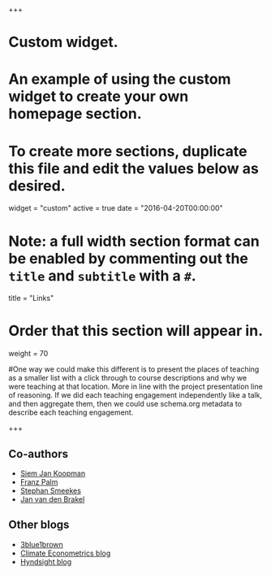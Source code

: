 +++
# Custom widget.
# An example of using the custom widget to create your own homepage section.
# To create more sections, duplicate this file and edit the values below as desired.
widget = "custom"
active = true
date = "2016-04-20T00:00:00"

# Note: a full width section format can be enabled by commenting out the `title` and `subtitle` with a `#`.
title = "Links"


# Order that this section will appear in.
weight = 70

#One way we could make this different is to present the places of teaching as a smaller list with a click through to course descriptions and why we were teaching at that location. More in line with the project presentation line of reasoning. If we did each teaching engagement independently like a talk, and then aggregate them, then we could use schema.org metadata to describe each teaching engagement.

+++

<h2>Co-authors</h2>

+ [Siem Jan Koopman](http://sjkoopman.net/)
+ [Franz Palm](http://researchers-sbe.unimaas.nl/franzpalm/)
+ [Stephan Smeekes](https://www.stephansmeekes.nl/)
+ [Jan van den Brakel](https://www.maastrichtuniversity.nl/j.vandenbrakel)

<h2>Other blogs</h2>

+ [3blue1brown](https://www.3blue1brown.com/)
+ [Climate Econometrics blog](http://www.climateeconometrics.org/category/researchblog/)
+ [Hyndsight blog](https://robjhyndman.com/hyndsight/)

